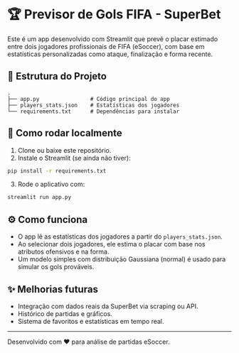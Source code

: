 # 🏆 Previsor de Gols FIFA - SuperBet

Este é um app desenvolvido com Streamlit que prevê o placar estimado entre dois jogadores profissionais de FIFA (eSoccer), com base em estatísticas personalizadas como ataque, finalização e forma recente.

## 📁 Estrutura do Projeto

```
.
├── app.py                # Código principal do app
├── players_stats.json    # Estatísticas dos jogadores
└── requirements.txt      # Dependências para instalar
```

## 🚀 Como rodar localmente

1. Clone ou baixe este repositório.
2. Instale o Streamlit (se ainda não tiver):

```bash
pip install -r requirements.txt
```

3. Rode o aplicativo com:

```bash
streamlit run app.py
```

## ⚙️ Como funciona

- O app lê as estatísticas dos jogadores a partir do `players_stats.json`.
- Ao selecionar dois jogadores, ele estima o placar com base nos atributos ofensivos e na forma.
- Um modelo simples com distribuição Gaussiana (normal) é usado para simular os gols prováveis.

## ✨ Melhorias futuras

- Integração com dados reais da SuperBet via scraping ou API.
- Histórico de partidas e gráficos.
- Sistema de favoritos e estatísticas em tempo real.

---

Desenvolvido com ❤️ para análise de partidas eSoccer.